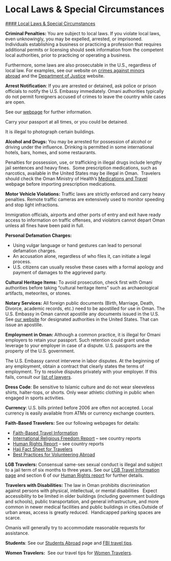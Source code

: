# Local Laws & Special Circumstances

[#### Local Laws & Special Circumstances](javascript:void(0); "Local Laws & Special Circumstances")

**Criminal Penalties:** You are subject to local laws. If you violate local laws, even unknowingly, you may be expelled, arrested, or imprisoned.  Individuals establishing a business or practicing a profession that requires additional permits or licensing should seek information from the competent local authorities, prior to practicing or operating a business.

Furthermore, some laws are also prosecutable in the U.S., regardless of local law. For examples, see our website on [crimes against minors abroad](https://travel.state.gov/content/travel/en/international-travel/emergencies/arrest-detention/crimes-against-minors.html) and the [Department of Justice](http://www.justice.gov/usam/criminal-resource-manual-1617-extraterritorial-criminal-jurisdiction-18-usc-112-878-970-1116) website.

**Arrest Notification**: If you are arrested or detained, ask police or prison officials to notify the U.S. Embassy immediately. Omani authorities typically do not permit foreigners accused of crimes to leave the country while cases are open.

See our [webpage](https://travel.state.gov/content/travel/en/international-travel/emergencies/arrest-detention.html) for further information.

Carry your passport at all times, or you could be detained.

It is illegal to photograph certain buildings.

**Alcohol and Drugs:** You may be arrested for possession of alcohol or driving under the influence. Drinking is permitted in some international hotels, bars, homes, and some restaurants.

Penalties for possession, use, or trafficking in illegal drugs include lengthy jail sentences and heavy fines.  Some prescription medications, such as narcotics, available in the United States may be illegal in Oman.  Travelers should check the Oman Ministry of Health’s [Medications and Travel](https://www.moh.gov.om/en/-/---276) webpage before importing prescription medications.

**Motor Vehicle Violations:** Traffic laws are strictly enforced and carry heavy penalties. Remote traffic cameras are extensively used to monitor speeding and stop light infractions.

Immigration officials, airports and other ports of entry and exit have ready access to information on traffic offenses, and violators cannot depart Oman unless all fines have been paid in full.

**Personal Defamation Charges:**

* Using vulgar language or hand gestures can lead to personal defamation charges.
* An accusation alone, regardless of who files it, can initiate a legal process.
* U.S. citizens can usually resolve these cases with a formal apology and payment of damages to the aggrieved party.

**Cultural Heritage Items:** To avoid prosecution, check first with Omani authorities before taking “cultural heritage items” such as archaeological artifacts, meteorites, or stones.

**Notary Services:** All foreign public documents (Birth, Marriage, Death, Divorce, academic records, etc.) need to be apostilled for use in Oman. The U.S. Embassy in Oman cannot apostille any documents issued in the U.S. See [our website](https://travel.state.gov/content/travel/en/legal/travel-legal-considerations/internl-judicial-asst/authentications-and-apostilles/office-of-authentications.html) for designated authorities in the United States. That can issue an apostille.

**Employment in Oman:** Although a common practice, it is illegal for Omani employers to retain your passport. Such retention could grant undue leverage to your employer in case of a dispute. U.S. passports are the property of the U.S. government.

The U.S. Embassy cannot intervene in labor disputes. At the beginning of any employment, obtain a contract that clearly states the terms of employment. Try to resolve disputes privately with your employer. If this fails, consult our [list of lawyers](https://om.usembassy.gov/u-s-citizen-services/u-s-citizen-service-attorneys/).

**Dress Code**: Be sensitive to Islamic culture and do not wear sleeveless shirts, halter-tops, or shorts. Only wear athletic clothing in public when engaged in sports activities.

**Currency**: U.S. bills printed before 2006 are often not accepted. Local currency is easily available from ATMs or currency exchange counters.

**Faith-Based Travelers:** See our following webpages for details:

* [Faith-Based Travel Information](https://travel.state.gov/content/travel/en/international-travel/before-you-go/travelers-with-special-considerations/faith-based-travel.html)
* [International Religious Freedom Report](http://www.state.gov/j/drl/irf/rpt/index.htm) – see country reports
* [Human Rights Report](http://www.state.gov/j/drl/rls/hrrpt/) – see country reports
* [Hajj Fact Sheet for Travelers](https://travel.state.gov/content/travel/en/international-travel/before-you-go/travelers-with-special-considerations/hajj-umrah.html)
* [Best Practices for Volunteering Abroad](https://travel.state.gov/content/travel/en/international-travel/before-you-go/travelers-with-special-considerations/volunteering-abroad.html)

**LGB Travelers:** Consensual same-sex sexual conduct is illegal and subject to a jail term of six months to three years. See our [LGB Travel Information page](http://travel.state.gov/content/passports/english/go/lgbt.html) and section 6 of our [Human Rights report](https://www.state.gov/reports-bureau-of-democracy-human-rights-and-labor/country-reports-on-human-rights-practices/) for further details.

**Travelers with Disabilities:** The law in Oman prohibits discrimination against persons with physical, intellectual, or mental disabilities   Expect accessibility to be limited in older buildings (including government buildings and schools), public transportation, and general infrastructure, and more common in newer medical facilities and public buildings in cities.Outside of urban areas, access is greatly reduced.  Handicapped parking spaces are scarce.

Omanis will generally try to accommodate reasonable requests for assistance.

**Students**: See our [Students Abroad](http://travel.state.gov/content/studentsabroad/en.html) page and [FBI travel tips](https://ucr.fbi.gov/investigate/counterintelligence/student-brochure).

**Women Travelers:**  See our travel tips for [Women Travelers](https://travel.state.gov/content/travel/en/international-travel/before-you-go/travelers-with-special-considerations/women-travelers.html).